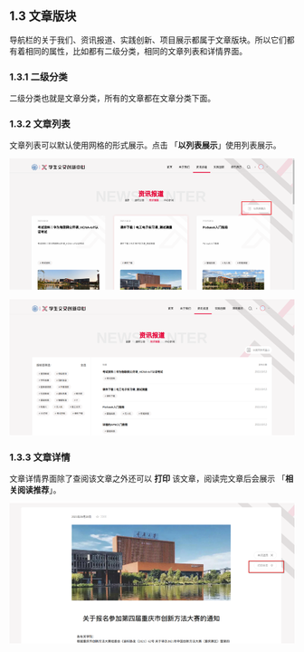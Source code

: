 ## 1.3 文章版块

导航栏的关于我们、资讯报道、实践创新、项目展示都属于文章版块。所以它们都有着相同的属性，比如都有二级分类，相同的文章列表和详情界面。

### 1.3.1 二级分类

二级分类也就是文章分类，所有的文章都在文章分类下面。

### 1.3.2 文章列表

文章列表可以默认使用网格的形式展示。点击 「**以列表展示**」使用列表展示。

![](../img/news_list.png)

![](../img/news_list2.png)

### 1.3.3 文章详情

文章详情界面除了查阅该文章之外还可以 **打印** 该文章，阅读完文章后会展示 「**相关阅读推荐**」。

![](../img/news_detail.png)